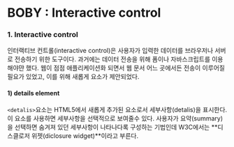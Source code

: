 # BOBY : Interactive control

### 1. Interactive control

인터랙티브 컨트롤\(interactive control\)은 사용자가 입력한 데이터를 브라우저나 서버로 전송하기 위한 도구이다. 과거에는 데이터 전송을 위해 폼이나 자바스크립트를 이용해야먄 했다. 웹이 점점 애플리케이션화 되면서 웹 문서 어느 곳에서든 전송이 이루어질 필요가 있었고, 이를 위해 새롭게 요소가 제안되었다.

#### 1\) details element

`<detalis>`요소는 HTML5에서 새롭게 추가된 요소로서 세부사항\(detalis\)을 표시한다. 이 요소를 사용하면 세부사항을 선택적으로 보여줄수 있다. 사용자가 요약\(summary\)을 선택하면 숨겨져 있던 세부사항이 나타나다록 구성하는 기법인데 W3C에서는 **디스클로저 위젯\(diclosure widget\)**이라고 부른다.





